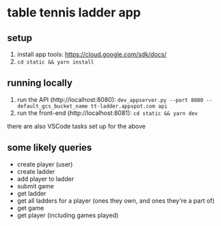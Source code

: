 # table tennis ladder app

## setup
1. install app tools: https://cloud.google.com/sdk/docs/
2. `cd static && yarn install`

## running locally
1. run the API (http://localhost:8080): `dev_appserver.py --port 8080 --default_gcs_bucket_name tt-ladder.appspot.com api`
2. run the front-end (http://localhost:8081): `cd static && yarn dev`

there are also VSCode tasks set up for the above

## some likely queries
- create player (user)
- create ladder
- add player to ladder
- submit game
- get ladder
- get all ladders for a player (ones they own, and ones they're a part of)
- get game
- get player (including games played)